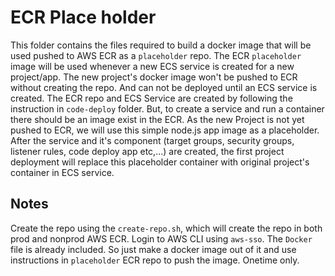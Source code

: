 # ECR Place holder

This folder contains the files required to build a docker image that will be used pushed to AWS ECR as a `placeholder` repo. The ECR `placeholder` image will be used whenever a new ECS service is created for a new project/app. The new project's docker image won't be pushed to ECR without creating the repo. And can not be deployed until an ECS service is created. The ECR repo and ECS Service are created by following the instruction in `code-deploy` folder. But, to create a service and run a container there should be an image exist in the ECR. As the new Project is not yet pushed to ECR, we will use this simple node.js app image as a placeholder. After the service and it's component (target groups, security groups, listener rules, code deploy app etc,...) are created, the first project deployment will replace this placeholder container with original project's container in ECS service.

## Notes

Create the repo using the `create-repo.sh`, which will create the repo in both prod and nonprod AWS ECR.
Login to AWS CLI using `aws-sso`.
The `Docker` file is already included. So just make a docker image out of it and use instructions in `placeholder` ECR repo to push the image. Onetime only.
